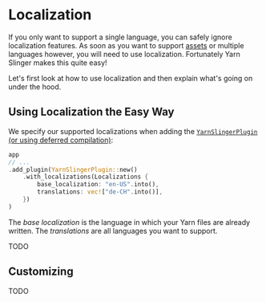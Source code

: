 # Localization

If you only want to support a single language, you can safely ignore localization features.
As soon as you want to support [assets](./assets.md) or multiple languages however, you will need to use localization.
Fortunately Yarn Slinger makes this quite easy!

Let's first look at how to use localization and then explain what's going on under the hood.

## Using Localization the Easy Way

We specify our supported localizations when adding the [`YarnSlingerPlugin` (or using deferred compilation)](./compiling_yarn_files.md):

```rust
app
// ...
.add_plugin(YarnSlingerPlugin::new()
    .with_localizations(Localizations {
        base_localization: "en-US".into(),
        translations: vec!["de-CH".into()],
    })
)
```

The *base localization* is the language in which your Yarn files are already written.
The *translations* are all languages you want to support.

TODO

## Customizing 

TODO
